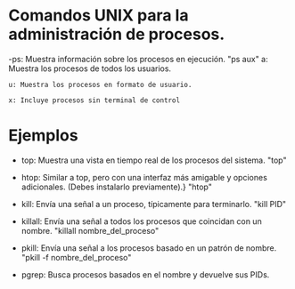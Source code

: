  # Comandos UNIX para la administración de procesos.
-ps: Muestra información sobre los procesos en ejecución.
    "ps aux"
    a: Muestra los procesos de todos los usuarios.

    u: Muestra los procesos en formato de usuario.

    x: Incluye procesos sin terminal de control
# Ejemplos 
- top: Muestra una vista en tiempo real de los procesos del sistema.
    "top"

- htop: Similar a top, pero con una interfaz más amigable y opciones adicionales. (Debes instalarlo previamente).}
    "htop"

- kill: Envía una señal a un proceso, típicamente para terminarlo.
    "kill PID"

- killall: Envía una señal a todos los procesos que coincidan con un nombre.
    "killall nombre_del_proceso"

- pkill: Envía una señal a los procesos basado en un patrón de nombre.
    "pkill -f nombre_del_proceso"

- pgrep: Busca procesos basados en el nombre y devuelve sus PIDs.

